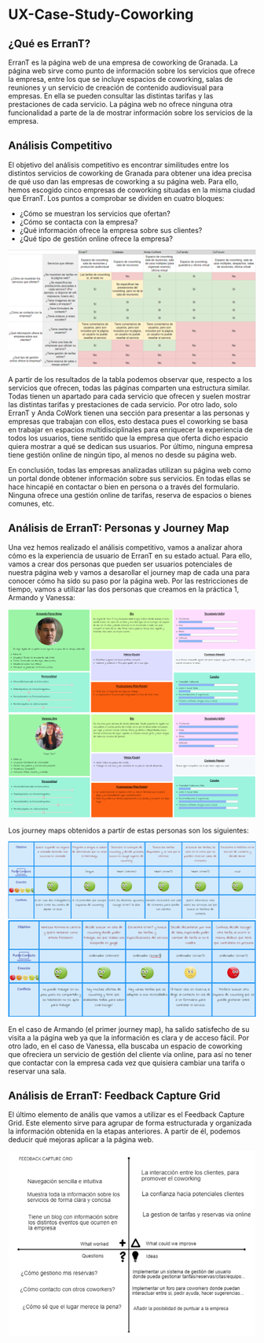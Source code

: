 # UX-Case-Study-Coworking
## ¿Qué es ErranT?
ErranT es la página web de una empresa de coworking de Granada. La página web sirve como punto de información sobre los servicios que ofrece la empresa, entre los que se incluye espacios de coworking, salas de reuniones y un servicio de creación de contenido audiovisual para empresas. En ella se pueden consultar las distintas tarifas y las prestaciones de cada servicio. La página web no ofrece ninguna otra funcionalidad a parte de la de mostrar información sobre los servicios de la empresa.
## Análisis Competitivo
El objetivo del análisis competitivo es encontrar similitudes entre los distintos servicios de coworking de Granada para obtener una idea precisa de qué uso dan las empresas de coworking a su página web. Para ello, hemos escogido cinco empresas de coworking situadas en la misma ciudad que ErranT. Los puntos a comprobar se dividen en cuatro bloques:
* ¿Cómo se muestran los servicios que ofertan?
* ¿Cómo se contacta con la empresa?
* ¿Qué información ofrece la empresa sobre sus clientes?
* ¿Qué tipo de gestión online ofrece la empresa?

![Análisis_competitivo](img/analisis_competitivo.png)

A partir de los resultados de la tabla podemos observar que, respecto a los servicios que ofrecen, todas las páginas comparten una estructura similar. Todas tienen un apartado para cada servicio que ofrecen y suelen mostrar las distintas tarifas y prestaciones de cada servicio. Por otro lado, solo ErranT y Anda CoWork tienen una sección para presentar a las personas y empresas que trabajan con ellos, esto destaca pues el coworking se basa en trabajar en espacios multidisciplinales para enriquecer la experiencia de todos los usuarios, tiene sentido que la empresa que oferta dicho espacio quiera mostrar a qué se dedican sus usuarios. Por último, ninguna empresa tiene gestión online de ningún tipo, al menos no desde su página web.

En conclusión, todas las empresas analizadas utilizan su página web como un portal donde obtener información sobre sus servicios. En todas ellas se hace hincapié en contactar o bien en persona o a través del formulario. Ninguna ofrece una gestión online de tarifas, reserva de espacios o bienes comunes, etc.

## Análisis de ErranT: Personas y Journey Map
Una vez hemos realizado el análisis competitivo, vamos a analizar ahora cómo es la experiencia de usuario de ErranT en su estado actual. Para ello, vamos a crear dos personas que pueden ser usuarios potenciales de nuestra página web y vamos a desarollar el journey map de cada una para conocer cómo ha sido su paso por la página web. Por las restricciones de tiempo, vamos a utilizar las dos personas que creamos en la práctica 1, Armando y Vanessa:

![Persona_1](img/persona1.png)
![Persona_2](img/persona2.png)

Los journey maps obtenidos a partir de estas personas son los siguientes:

![Journey_Map_1](img/journey1.png)
![Journey_Map_2](img/journey2.png)

En el caso de Armando (el primer journey map), ha salido satisfecho de su visita a la página web ya que la información es clara y de acceso fácil. Por otro lado, en el caso de Vanessa, ella buscaba un espacio de coworking que ofreciera un servicio de gestión del cliente vía online, para así no tener que contactar con la empresa cada vez que quisiera cambiar una tarifa o reservar una sala.

## Análisis de ErranT: Feedback Capture Grid
El último elemento de anális que vamos a utilizar es el Feedback Capture Grid. Este elemento sirve para agrupar de forma estructurada y organizada la información obtenida en la etapas anteriores. A partir de él, podemos deducir qué mejoras aplicar a la página web.

![Feedback_capture_grid](img/FCG.png)


